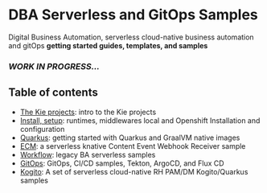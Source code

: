 # DBA Serverless and GitOps Samples

Digital Business Automation, serverless cloud-native business automation and gitOps **getting started guides, templates, and samples**

### *WORK IN PROGRESS...*

## Table of contents

- [The Kie projects](kie): intro to the Kie projects
- [Install, setup](_install-setup/README.md): runtimes, middlewares local and Openshift Installation and configuration
- [Quarkus](quarkus): getting started with Quarkus and GraalVM native images
- [ECM](ecm): a serverless knative Content Event Webhook Receiver sample
- [Workflow](workflow): legacy BA serverless samples
- [GitOps](gitops): GitOps, CI/CD samples, Tekton, ArgoCD, and Flux CD
- [Kogito](kogito): A set of serverless cloud-native RH PAM/DM Kogito/Quarkus samples